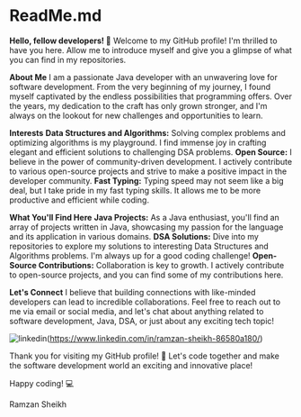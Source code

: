 # ReadMe.md
**Hello, fellow developers! 👋**
Welcome to my GitHub profile! I'm thrilled to have you here. Allow me to introduce myself and give you a glimpse of what you can find in my repositories.

**About Me**
I am a passionate Java developer with an unwavering love for software development. From the very beginning of my journey, I found myself captivated by the endless possibilities that programming offers. Over the years, my dedication to the craft has only grown stronger, and I'm always on the lookout for new challenges and opportunities to learn.

**Interests**
**Data Structures and Algorithms:** Solving complex problems and optimizing algorithms is my playground. I find immense joy in crafting elegant and efficient solutions to challenging DSA problems.
**Open Source:** I believe in the power of community-driven development. I actively contribute to various open-source projects and strive to make a positive impact in the developer community.
**Fast Typing:** Typing speed may not seem like a big deal, but I take pride in my fast typing skills. It allows me to be more productive and efficient while coding.

**What You'll Find Here**
**Java Projects:** As a Java enthusiast, you'll find an array of projects written in Java, showcasing my passion for the language and its application in various domains.
**DSA Solutions:** Dive into my repositories to explore my solutions to interesting Data Structures and Algorithms problems. I'm always up for a good coding challenge!
**Open-Source Contributions:** Collaboration is key to growth. I actively contribute to open-source projects, and you can find some of my contributions here.

**Let's Connect**
I believe that building connections with like-minded developers can lead to incredible collaborations. Feel free to reach out to me via email or social media, and let's chat about anything related to software development, Java, DSA, or just about any exciting tech topic!

![linkedin](https://img.shields.io/badge/LinkedIn-#0A66C2?style=for-the-badge&logo=LinkedIn&logoColor=white)(https://www.linkedin.com/in/ramzan-sheikh-86580a180/)

Thank you for visiting my GitHub profile! 🙏 Let's code together and make the software development world an exciting and innovative place!

Happy coding! 💻

Ramzan Sheikh
